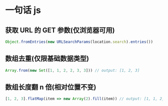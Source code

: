 # 一句话 js

## 获取 URL 的 GET 参数(仅浏览器可用)

```js
Object.fromEntries(new URLSearchParams(location.search).entries())
```

## 数组去重(仅限基础数据类型)

```js
Array.from(new Set([1, 1, 2, 2, 3, 3])) // output: [1, 2, 3]
```

## 数组长度翻 n 倍(相对位置不变)

```js
[1, 2, 3].flatMap(item => new Array(2).fill(item)) // output: [1, 1, 2, 2, 3, 3]
```
